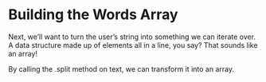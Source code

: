 # Building the Words Array

Next, we’ll want to turn the user’s string into something we can iterate over. A data structure made up of elements all in a line, you say? That sounds like an array!

By calling the .split method on text, we can transform it into an array.
